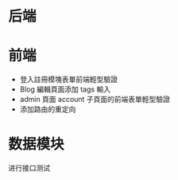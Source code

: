 # 后端



# 前端
- 登入註冊模塊表單前端輕型驗證
- Blog 編輯頁面添加 tags 輸入
- admin 頁面 account 子頁面的前端表單輕型驗證
- 添加路由的重定向

# 数据模块
进行接口测试